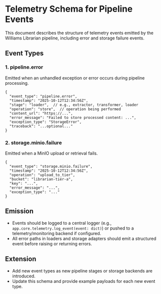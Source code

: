 # Telemetry Schema for Pipeline Events

This document describes the structure of telemetry events emitted by the Williams Librarian pipeline, including error and storage failure events.

## Event Types

### 1. pipeline.error
Emitted when an unhandled exception or error occurs during pipeline processing.

```
{
  "event_type": "pipeline.error",
  "timestamp": "2025-10-12T12:34:56Z",
  "stage": "loader",  // e.g., extractor, transformer, loader
  "operation": "store",  // operation being performed
  "content_url": "https://...",
  "error_message": "Failed to store processed content: ...",
  "exception_type": "StorageError",
  "traceback": "...optional..."
}
```

### 2. storage.minio.failure
Emitted when a MinIO upload or retrieval fails.

```
{
  "event_type": "storage.minio.failure",
  "timestamp": "2025-10-12T12:34:56Z",
  "operation": "upload_to_tier",
  "bucket": "librarian-tier-a",
  "key": "...",
  "error_message": "...",
  "exception_type": "..."
}
```

## Emission
- Events should be logged to a central logger (e.g., `app.core.telemetry.log_event(event: dict)`) or pushed to a telemetry/monitoring backend if configured.
- All error paths in loaders and storage adapters should emit a structured event before raising or returning errors.

## Extension
- Add new event types as new pipeline stages or storage backends are introduced.
- Update this schema and provide example payloads for each new event type.
